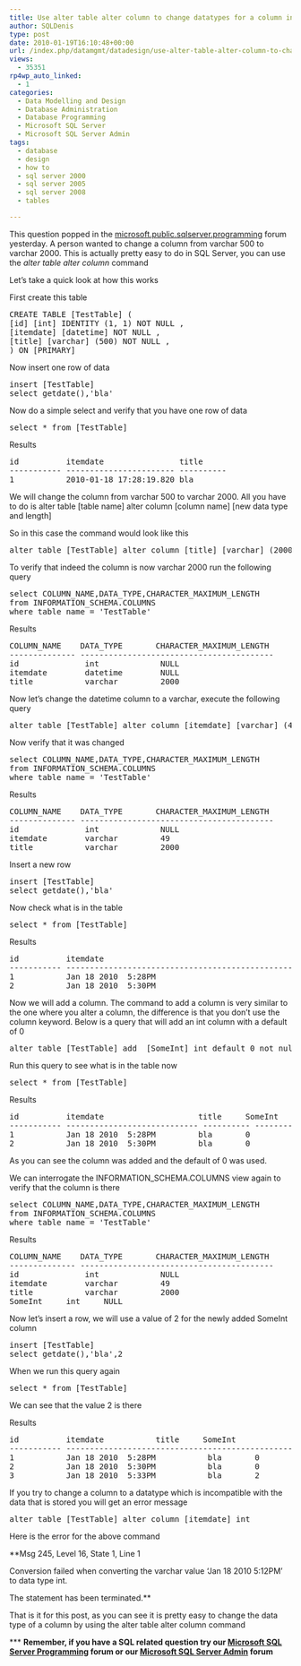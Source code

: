 ```yaml
---
title: Use alter table alter column to change datatypes for a column in SQL Server
author: SQLDenis
type: post
date: 2010-01-19T16:10:48+00:00
url: /index.php/datamgmt/datadesign/use-alter-table-alter-column-to-change-d/
views:
  - 35351
rp4wp_auto_linked:
  - 1
categories:
  - Data Modelling and Design
  - Database Administration
  - Database Programming
  - Microsoft SQL Server
  - Microsoft SQL Server Admin
tags:
  - database
  - design
  - how to
  - sql server 2000
  - sql server 2005
  - sql server 2008
  - tables

---
```

This question popped in the [microsoft.public.sqlserver.programming][1] forum yesterday. A person wanted to change a column from varchar 500 to varchar 2000. This is actually pretty easy to do in SQL Server, you can use the _alter table alter column_ command
  
Let&#8217;s take a quick look at how this works
  
First create this table

<pre>CREATE TABLE [TestTable] (
[id] [int] IDENTITY (1, 1) NOT NULL ,
[itemdate] [datetime] NOT NULL ,
[title] [varchar] (500) NOT NULL ,
) ON [PRIMARY]</pre>

Now insert one row of data

<pre>insert [TestTable]
select getdate(),'bla'</pre>

Now do a simple select and verify that you have one row of data

<pre>select * from [TestTable]</pre>

Results

<pre>id          itemdate                title
----------- ----------------------- ----------
1           2010-01-18 17:28:19.820 bla</pre>

We will change the column from varchar 500 to varchar 2000. All you have to do is alter table \[table name] alter column [column name\] \[new data type and length\]
  
So in this case the command would look like this

<pre>alter table [TestTable] alter column [title] [varchar] (2000)</pre>

To verify that indeed the column is now varchar 2000 run the following query

<pre>select COLUMN_NAME,DATA_TYPE,CHARACTER_MAXIMUM_LENGTH
from INFORMATION_SCHEMA.COLUMNS
where table_name = 'TestTable'</pre>

Results

<pre>COLUMN_NAME    DATA_TYPE       CHARACTER_MAXIMUM_LENGTH
-------------- -----------------------------------------
id              int             NULL
itemdate        datetime        NULL
title           varchar         2000</pre>

Now let&#8217;s change the datetime column to a varchar, execute the following query

<pre>alter table [TestTable] alter column [itemdate] [varchar] (49)</pre>

Now verify that it was changed

<pre>select COLUMN_NAME,DATA_TYPE,CHARACTER_MAXIMUM_LENGTH
from INFORMATION_SCHEMA.COLUMNS
where table_name = 'TestTable'</pre>

Results

<pre>COLUMN_NAME    DATA_TYPE       CHARACTER_MAXIMUM_LENGTH
-------------- -----------------------------------------
id              int             NULL
itemdate        varchar         49
title           varchar         2000</pre>

Insert a new row

<pre>insert [TestTable]
select getdate(),'bla'</pre>

Now check what is in the table

<pre>select * from [TestTable]</pre>

Results

<pre>id          itemdate                                          title
----------- ------------------------------------------------- -----------
1           Jan 18 2010  5:28PM                               bla
2           Jan 18 2010  5:30PM                               bla</pre>

Now we will add a column. The command to add a column is very similar to the one where you alter a column, the difference is that you don&#8217;t use the column keyword. Below is a query that will add an int column with a default of 0

<pre>alter table [TestTable] add  [SomeInt] int default 0 not null</pre>

Run this query to see what is in the table now

<pre>select * from [TestTable]</pre>

Results

<pre>id          itemdate                    title     SomeInt
----------- ---------------------------- ---------- -----------
1           Jan 18 2010  5:28PM         bla       0
2           Jan 18 2010  5:30PM         bla       0</pre>

As you can see the column was added and the default of 0 was used.

We can interrogate the INFORMATION_SCHEMA.COLUMNS view again to verify that the column is there

<pre>select COLUMN_NAME,DATA_TYPE,CHARACTER_MAXIMUM_LENGTH
from INFORMATION_SCHEMA.COLUMNS
where table_name = 'TestTable'</pre>

Results

<pre>COLUMN_NAME    DATA_TYPE       CHARACTER_MAXIMUM_LENGTH
-------------- -----------------------------------------
id              int             NULL
itemdate        varchar         49
title           varchar         2000
SomeInt		int		NULL</pre>

Now let&#8217;s insert a row, we will use a value of 2 for the newly added SomeInt column

<pre>insert [TestTable]
select getdate(),'bla',2</pre>

When we run this query again

<pre>select * from [TestTable]</pre>

We can see that the value 2 is there

Results

<pre>id          itemdate			title     SomeInt
----------- ------------------------------------------------- 
1           Jan 18 2010  5:28PM           bla       0
2           Jan 18 2010  5:30PM           bla       0
3           Jan 18 2010  5:33PM           bla       2</pre>

If you try to change a column to a datatype which is incompatible with the data that is stored you will get an error message

<pre>alter table [TestTable] alter column [itemdate] int</pre>

Here is the error for the above command
  
**Msg 245, Level 16, State 1, Line 1
  
Conversion failed when converting the varchar value &#8216;Jan 18 2010 5:12PM&#8217; to data type int.
  
The statement has been terminated.**

That is it for this post, as you can see it is pretty easy to change the data type of a column by using the alter table alter column command

\*** **Remember, if you have a SQL related question try our [Microsoft SQL Server Programming][2] forum or our [Microsoft SQL Server Admin][3] forum**<ins></ins>

 [1]: http://groups.google.com/group/microsoft.public.sqlserver.programming/browse_thread/thread/91c5da9982cfb1cf?hl=en#
 [2]: http://forum.lessthandot.com/viewforum.php?f=17
 [3]: http://forum.lessthandot.com/viewforum.php?f=22